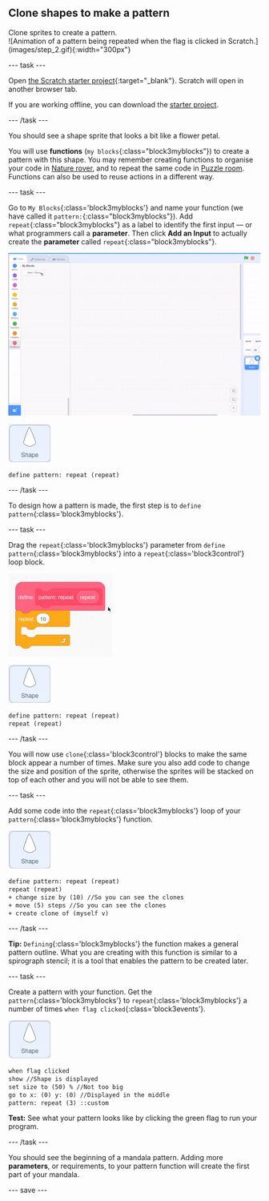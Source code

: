 ## Clone shapes to make a pattern

<div style="display: flex; flex-wrap: wrap">
<div style="flex-basis: 200px; flex-grow: 1; margin-right: 15px;">
Clone sprites to create a pattern.
</div>
<div>
![Animation of a pattern being repeated when the flag is clicked in Scratch.](images/step_2.gif){:width="300px"}
</div>
</div>

--- task ---

Open [the Scratch starter project](https://scratch.mit.edu/projects/540476254/){:target="_blank"}. Scratch will open in another browser tab. 

If you are working offline, you can download the [starter project](https://scratch.mit.edu/projects/540476254/).

--- /task ---

You should see a shape sprite that looks a bit like a flower petal.

You will use **functions** (`my blocks`{:class="block3myblocks"}) to create a pattern with this shape. You may remember creating functions to organise your code in [Nature rover](https://projects.raspberrypi.org/en/projects/nature-rover/3), and to repeat the same code in [Puzzle room](https://projects.raspberrypi.org/en/projects/puzzle-room/4). Functions can also be used to reuse actions in a different way.

--- task ---

Go to `My Blocks`{:class='block3myblocks'} and name your function (we have called it `pattern:`{:class="block3myblocks"}). Add `repeat`{:class="block3myblocks"} as a label to identify the first input — or what programmers call a **parameter**. Then click **Add an Input** to actually create the **parameter** called `repeat`{:class="block3myblocks"}.

![Animation of a 'my blocks' block and an additional parameter being added.](images/add-parameter.gif)

![The shape sprite.](images/shape_sprite.png)
```blocks3
define pattern: repeat (repeat)
```

--- /task ---

To design how a pattern is made, the first step is to `define pattern`{:class='block3myblocks'}.

--- task ---

Drag the `repeat`{:class='block3myblocks'} parameter from `define pattern`{:class='block3myblocks'} into a `repeat`{:class='block3control'} loop block.

![Animation showing the 'repeat' parameter being dragged from the 'define' block and into the 'repeat' block.](images/use-repeat.gif)

![The shape sprite.](images/shape_sprite.png)
```blocks3
define pattern: repeat (repeat)
repeat (repeat)
```

--- /task ---

You will now use `clone`{:class='block3control'} blocks to make the same block appear a number of times. Make sure you also add code to change the size and position of the sprite, otherwise the sprites will be stacked on top of each other and you will not be able to see them.

--- task ---

Add some code into the `repeat`{:class='block3myblocks'} loop of your `pattern`{:class='block3myblocks'} function.

![The shape sprite.](images/shape_sprite.png)
```blocks3
define pattern: repeat (repeat)
repeat (repeat)
+ change size by (10) //So you can see the clones
+ move (5) steps //So you can see the clones
+ create clone of (myself v)
```

--- /task ---

**Tip:** `Defining`{:class='block3myblocks'} the function makes a general pattern outline. What you are creating with this function is similar to a spirograph stencil; it is a tool that enables the pattern to be created later. 

--- task ---

Create a pattern with your function. Get the `pattern`{:class='block3myblocks'} to `repeat`{:class='block3myblocks'} a number of times `when flag clicked`{:class='block3events'}. 

![The shape sprite.](images/shape_sprite.png)
```blocks3
when flag clicked
show //Shape is displayed 
set size to (50) % //Not too big
go to x: (0) y: (0) //Displayed in the middle
pattern: repeat (3) ::custom
```

**Test:** See what your pattern looks like by clicking the green flag to run your program.

--- /task ---

You should see the beginning of a mandala pattern. Adding more **parameters**, or requirements, to your pattern function will create the first part of your mandala.

--- save ---
